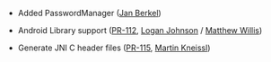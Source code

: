 * Added PasswordManager ([Jan Berkel][jberkel])

* Android Library support ([PR-112][], [Logan Johnson][loganj] / [Matthew Willis][appamatto])

* Generate JNI C header files ([PR-115][], [Martin Kneissl][mkneissl])

[jberkel]: https://github.com/jberkel
[loganj]: https://github.com/loganj
[appamatto]: https://github.com/appamatto
[mkneissl]: https://github.com/mkneissl
[PR-112]: https://github.com/jberkel/android-plugin/pull/112
[PR-115]: https://github.com/jberkel/android-plugin/pull/115

